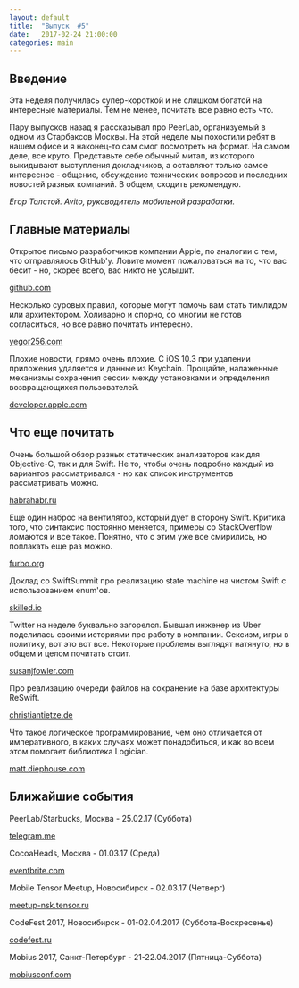 ```yaml
---
layout: default
title:  "Выпуск  #5"
date:   2017-02-24 21:00:00
categories: main
---
```


## Введение

Эта неделя получилась супер-короткой и не слишком богатой на интересные материалы. Тем не менее, почитать все равно есть что.

Пару выпусков назад я рассказывал про PeerLab, организуемый в одном из Старбаксов Москвы. На этой неделе мы похостили ребят в нашем офисе и я наконец-то сам смог посмотреть на формат. На самом деле, все круто. Представьте себе обычный митап, из которого выкидывают выступления докладчиков, а оставляют только самое интересное - общение, обсуждение технических вопросов и последних новостей разных компаний. В общем, сходить рекомендую.

*Егор Толстой. Avito, руководитель мобильной разработки.*

## Главные материалы

Открытое письмо разработчиков компании Apple, по аналогии с тем, что отправлялось GitHub'у. Ловите момент пожаловаться на то, что вас бесит - но, скорее всего, вас никто не услышит.

[github.com](https://github.com/dear-apple/dear-apple)
 
Несколько суровых правил, которые могут помочь вам стать тимлидом или архитектором. Холиварно и спорно, со многим не готов согласиться, но все равно почитать интересно.

[yegor256.com](http://www.yegor256.com/2017/01/24/career-advice.html)

Плохие новости, прямо очень плохие. С iOS 10.3 при удалении приложения удаляется и данные из Keychain. Прощайте, налаженные механизмы сохранения сессии между установками и определения возвращающихся пользователей.

[developer.apple.com](https://forums.developer.apple.com/message/210531#210531)

## Что еще почитать


Очень большой обзор разных статических анализаторов как для Objective-C, так и для Swift. Не то, чтобы очень подробно каждый из вариантов рассматривался - но как список инструментов рассматривать можно.

[habrahabr.ru](https://habrahabr.ru/post/321162/)

Еще один наброс на вентилятор, который дует в сторону Swift. Критика того, что синтаксис постоянно меняется, примеры со StackOverflow ломаются и все такое. Понятно, что с этим уже все смирились, но поплакать еще раз можно.

[furbo.org](http://furbo.org/2017/02/17/swift-changes-considered-harmful/)

Доклад со SwiftSummit про реализацию state machine на чистом Swift с использованием enum'ов.

[skilled.io](http://www.skilled.io/u/swiftsummit/swift-enums-state-machines)

Twitter на неделе буквально загорелся. Бывшая инженер из Uber поделилась своими историями про работу в компании. Сексизм, игры в политику, вот это вот все. Некоторые проблемы выглядят натянуто, но в общем и целом почитать стоит.

[susanjfowler.com](https://www.susanjfowler.com/blog/2017/2/19/reflecting-on-one-very-strange-year-at-uber)

Про реализацию очереди файлов на сохранение на базе архитектуры ReSwift.

[christiantietze.de](http://christiantietze.de/posts/2017/02/reswift-enqueue-file-changes/)

Что такое логическое программирование, чем оно отличается от императивного, в каких случаях может понадобиться, и как во всем этом помогает библиотека Logician.

[matt.diephouse.com](http://matt.diephouse.com/2016/12/logic-programming-in-swift/)

## Ближайшие события

PeerLab/Starbucks, Москва - 25.02.17 (Суббота)

[telegram.me](https://telegram.me/peerlabmoscow)

CocoaHeads, Москва - 01.03.17 (Среда)

[eventbrite.com](https://www.eventbrite.com/e/cocoaheads-russia-1-2017-tickets-31990816393)

Mobile Tensor Meetup, Новосибирск - 02.03.17 (Четверг)

[meetup-nsk.tensor.ru](http://meetup-nsk.tensor.ru/)

CodeFest 2017, Новосибирск - 01-02.04.2017 (Суббота-Воскресенье)

[codefest.ru](https://2017.codefest.ru/)

Mobius 2017, Санкт-Петербург - 21-22.04.2017 (Пятница-Суббота)

[mobiusconf.com](https://mobiusconf.com/)
